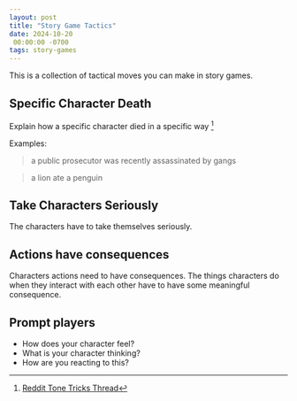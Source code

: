 ```yaml
---
layout: post
title: "Story Game Tactics"
date: 2024-10-20
 00:00:00 -0700
tags: story-games
---
```


This is a collection of tactical moves you can make in story games.


## Specific Character Death

Explain how a specific character died in a specific way [^specific-character-death]

Examples:

> a public prosecutor was recently assassinated by gangs

> a lion ate a penguin

## Take Characters Seriously

The characters have to take themselves seriously. 

## Actions have consequences

Characters actions need to have consequences. The things characters do when they interact with each other have to have some meaningful consequence.


## Prompt players

- How does your character feel?
- What is your character thinking?
- How are you reacting to this?


[^specific-character-death]: [Reddit Tone Tricks Thread](https://www.reddit.com/r/gmless/comments/1fq57g5/tone_tricks/)